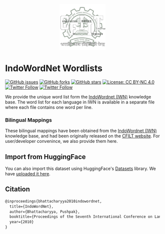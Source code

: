 <p align="center"><img src="cfilt-dark-vec.png" alt="logo" width="150" height="150"/></p>

# IndoWordNet Wordlists

[![GitHub issues](https://img.shields.io/github/issues/cfiltnlp/IWN-WordLists?style=flat-square)](https://github.com/cfiltnlp/IWN-WordLists/issues)
[![GitHub forks](https://img.shields.io/github/forks/cfiltnlp/IWN-WordLists?style=flat-square)](https://github.com/cfiltnlp/IWN-WordLists/network)
[![GitHub stars](https://img.shields.io/github/stars/cfiltnlp/IWN-WordLists?style=flat-square)](https://github.com/cfiltnlp/IWN-WordLists/stargazers)
[![License: CC BY-NC 4.0](https://img.shields.io/badge/License-CC%20BY--NC%20--SA%204.0-orange.svg)](https://creativecommons.org/licenses/by-nc-sa/4.0/)
[![Twitter Follow](https://img.shields.io/twitter/follow/cfiltnlp?color=1DA1F2&logo=twitter&style=flat-square)](https://twitter.com/cfiltnlp)
[![Twitter Follow](https://img.shields.io/twitter/follow/PeopleCentredAI?color=1DA1F2&logo=twitter&style=flat-square)](https://twitter.com/PeopleCentredAI)

We provide the unique word list form the [IndoWordnet (IWN)](https://www.cfilt.iitb.ac.in/indowordnet/) knowledge base. The word list for each language in IWN is available in a separate file where each file contains one word per line.

### Bilingual Mappings

These bilingual mappings have been obtained from the [IndoWordnet (IWN)](https://www.cfilt.iitb.ac.in/indowordnet/) knowledge base, and had been originally released on the [CFILT website](https://www.cfilt.iitb.ac.in/Downloads.html). For user/developer convenince, we also provide them here. 
## Import from HuggingFace

You can also import this dataset using HuggingFace's [Datasets](https://huggingface.co/datasets) library. We have [uploaded it here](https://huggingface.co/datasets/cfilt/iwn_wordlists).

## Citation
```latex
@inproceedings{bhattacharyya2010indowordnet,
  title={IndoWordNet},
  author={Bhattacharyya, Pushpak},
  booktitle={Proceedings of the Seventh International Conference on Language Resources and Evaluation (LREC'10)},
  year={2010}
}
```
